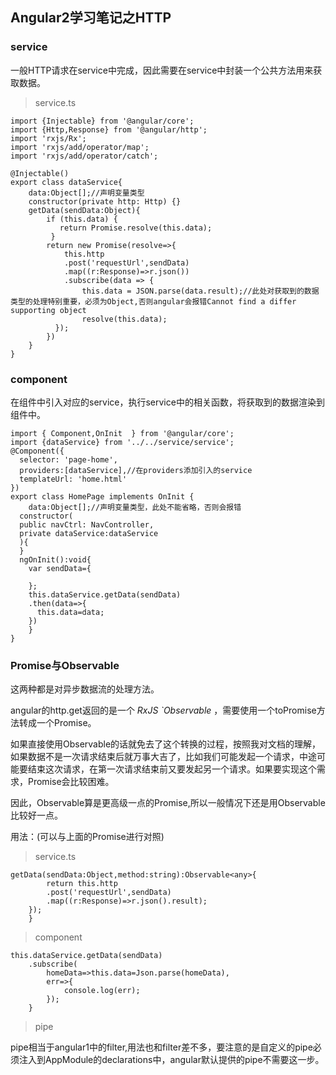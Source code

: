 ## Angular2学习笔记之HTTP

### service

一般HTTP请求在service中完成，因此需要在service中封装一个公共方法用来获取数据。

> service.ts

```
import {Injectable} from '@angular/core';
import {Http,Response} from '@angular/http';
import 'rxjs/Rx';
import 'rxjs/add/operator/map';
import 'rxjs/add/operator/catch';

@Injectable()
export class dataService{
	data:Object[];//声明变量类型
	constructor(private http: Http) {}
	getData(sendData:Object){
		if (this.data) {
		   return Promise.resolve(this.data);
		 }
		return new Promise(resolve=>{
			this.http
			.post('requestUrl',sendData)
			.map((r:Response)=>r.json()) 
			.subscribe(data => {
		        this.data = JSON.parse(data.result);//此处对获取到的数据类型的处理特别重要，必须为Object,否则angular会报错Cannot find a differ supporting object
		        resolve(this.data);
	      });
		})
	}
}
```

### component	

在组件中引入对应的service，执行service中的相关函数，将获取到的数据渲染到组件中。

```
import { Component,OnInit  } from '@angular/core';
import {dataService} from '../../service/service';
@Component({
  selector: 'page-home',
  providers:[dataService],//在providers添加引入的service
  templateUrl: 'home.html'
})
export class HomePage implements OnInit {
	data:Object[];//声明变量类型，此处不能省略，否则会报错
  constructor(
  public navCtrl: NavController,
  private dataService:dataService
  ){
  }
  ngOnInit():void{
  	var sendData={
  		
  	};
  	this.dataService.getData(sendData)
    .then(data=>{
      this.data=data;
    })
  	}
}
```

### Promise与Observable

这两种都是对异步数据流的处理方法。

angular的http.get返回的是一个 *RxJS `Observable* ，需要使用一个toPromise方法转成一个Promise。

如果直接使用Observable的话就免去了这个转换的过程，按照我对文档的理解，如果数据不是一次请求结束后就万事大吉了，比如我们可能发起一个请求，中途可能要结束这次请求，在第一次请求结束前又要发起另一个请求。如果要实现这个需求，Promise会比较困难。

因此，Observable算是更高级一点的Promise,所以一般情况下还是用Observable比较好一点。

用法：(可以与上面的Promise进行对照)

> service.ts

```
getData(sendData:Object,method:string):Observable<any>{
		return this.http
		.post('requestUrl',sendData)
		.map((r:Response)=>r.json().result);
	});
	}
```

> component
>

```
this.dataService.getData(sendData)
  	.subscribe(
  		homeData=>this.data=Json.parse(homeData),
  		err=>{
  			console.log(err);
  		});
  	}

```

> pipe

pipe相当于angular1中的filter,用法也和filter差不多，要注意的是自定义的pipe必须注入到AppModule的declarations中，angular默认提供的pipe不需要这一步。



